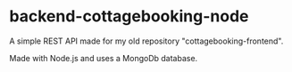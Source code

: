 # backend-cottagebooking-node

A simple REST API made for my old repository "cottagebooking-frontend".

Made with Node.js and uses a MongoDb database.
